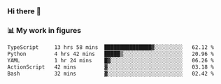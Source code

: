 ### Hi there 👋

### 📊 My work in figures

<!--START_SECTION:waka-->

```txt
TypeScript     13 hrs 58 mins  ███████████████▓░░░░░░░░░   62.12 %
Python         4 hrs 42 mins   █████▒░░░░░░░░░░░░░░░░░░░   20.96 %
YAML           1 hr 24 mins    █▓░░░░░░░░░░░░░░░░░░░░░░░   06.26 %
ActionScript   42 mins         ▓░░░░░░░░░░░░░░░░░░░░░░░░   03.18 %
Bash           32 mins         ▓░░░░░░░░░░░░░░░░░░░░░░░░   02.42 %
```

<!--END_SECTION:waka-->
